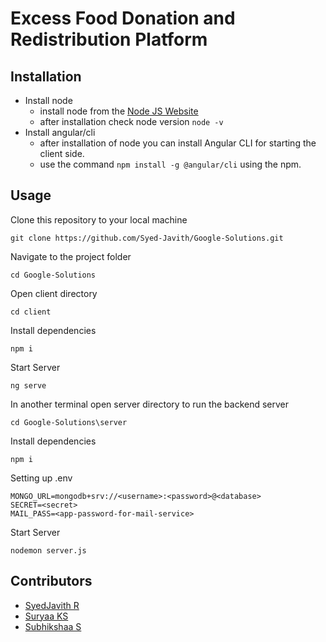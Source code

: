 # Excess Food Donation and Redistribution Platform



## Installation
- Install node
  - install node from the [Node JS Website](https://nodejs.org/en/download)
  - after installation check node version
   ``` node -v ```
- Install angular/cli
  - after installation of node you can install Angular CLI for starting the client side.
  -  use the command
       ``` npm install -g @angular/cli ```
      using the npm.


## Usage
Clone this repository to your local machine 
```
git clone https://github.com/Syed-Javith/Google-Solutions.git
```
Navigate to the project folder
```
cd Google-Solutions
```
Open client directory
```
cd client
```
Install dependencies
```
npm i
```
Start Server 
```
ng serve
```
In another terminal open server directory to run the backend server
```
cd Google-Solutions\server
```
Install dependencies
```
npm i
```
Setting up .env
```
MONGO_URL=mongodb+srv://<username>:<password>@<database>
SECRET=<secret>
MAIL_PASS=<app-password-for-mail-service>
```
Start Server
```
nodemon server.js
```


## Contributors

- [SyedJavith R](https://github.com/Syed-Javith)
- [Suryaa KS](https://github.com/Subhikshaa23)
- [Subhikshaa S](https://github.com/Suryaa2004)

